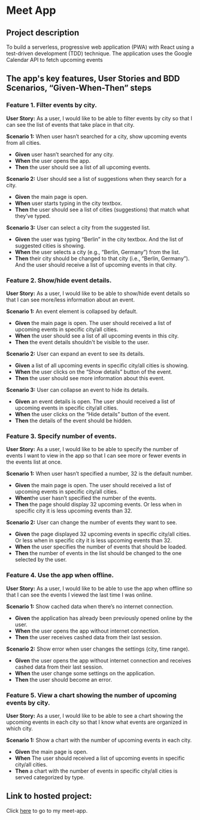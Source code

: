 # Meet App

## Project description

To build a serverless, progressive web application (PWA) with React using a
test-driven development (TDD) technique. The application uses the Google
Calendar API to fetch upcoming events


## The app's key features, User Stories and BDD Scenarios, “Given-When-Then” steps

### **Feature 1. Filter events by city.**

**User Story:** As a user, I would like to be able to filter events by city so that I can see the list of events that take place in that city.

**Scenario 1:** When user hasn’t searched for a city, show upcoming events from all cities.
- **Given** user hasn’t searched for any city.
- **When** the user opens the app.
- **Then** the user should see a list of all upcoming events.

**Scenario 2:** User should see a list of suggestions when they search for a city.
- **Given** the main page is open.
- **When** user starts typing in the city textbox.
- **Then** the user should see a list of cities (suggestions) that match what they’ve typed.

**Scenario 3:** User can select a city from the suggested list.
- **Given** the user was typing “Berlin” in the city textbox. And the list of suggested cities is showing.
- **When** the user selects a city (e.g., “Berlin, Germany”) from the list.
- **Then** their city should be changed to that city (i.e., “Berlin, Germany”). And the user should receive a list of upcoming events in that city.


### **Feature 2. Show/hide event details.**

**User Story:** As a user, I would like to be able to show/hide event details so that I can see more/less
information about an event.

**Scenario 1:** An event element is collapsed by default.
- **Given** the main page is open. The user should received a list of upcoming events in specific city/all cities.
- **When** the user should see a list of all upcoming events in this city.
- **Then** the event details shouldn't be visible to the user.

**Scenario 2:** User can expand an event to see its details.
- **Given** a list of all upcoming events in specific city/all cities is showing.
- **When** the user clicks on the “Show details” button of the event.
- **Then** the user should see more information about this event.

**Scenario 3:** User can collapse an event to hide its details.
- **Given** an event details is open. The user should received a list of upcoming events in specific city/all cities.
- **When** the user clicks on the “Hide details” button of the event.
- **Then** the details of the event should be hidden. 


### **Feature 3. Specify number of events.**

**User Story:** As a user, I would like to be able to specify the number of events I want to view in the app so that I can see more or fewer events in the events list at once.

**Scenario 1:** When user hasn’t specified a number, 32 is the default number.
- **Given** the main page is open. The user should received a list of upcoming events in specific city/all cities.
- **When**the user hasn’t specified the number of the events.
- **Then** the page should display 32 upcoming events. Or less when in specific city it is less upcoming events than 32.

**Scenario 2:** User can change the number of events they want to see.
- **Given** the page displayed 32 upcoming events in specific city/all cities. Or less when in specific city it is less upcoming events than 32.
- **When** the user specifies the number of events that should be loaded.
- **Then** the number of events in the list should be changed to the one selected by the user.


### **Feature 4. Use the app when offline.**

**User Story:** As a user, I would like to be able to use the app when offline so that I can see the events I viewed the last time I was online.

**Scenario 1:** Show cached data when there’s no internet connection.
- **Given** the application has already been previously opened online by the user.
- **When** the user	opens	the	app	without	internet	connection.
- **Then** the user	receives cashed data from their	last session.

**Scenario 2:** Show error when user changes the settings (city, time range).
- **Given** the user opens	the	app	without	internet	connection and receives cashed data from their last session.
- **When** the user change some settings on the application.
- **Then** the user should become an error.


### **Feature 5. View a chart showing the number of upcoming events by city.**

**User Story:** As a user, I would like to be able to see a chart showing the upcoming events in each city so that I know what events are organized in which city.

**Scenario 1:** Show a chart with the number of upcoming events in each city.
- **Given** the main page is open. 
- **When** The user should received a list of upcoming events in specific city/all cities.
- **Then** a chart with the number of events in specific city/all cities is served categorized by type.


## Link to hosted project:
Click [here](https://maryna7.github.io/meet/) to go to my meet-app. 
